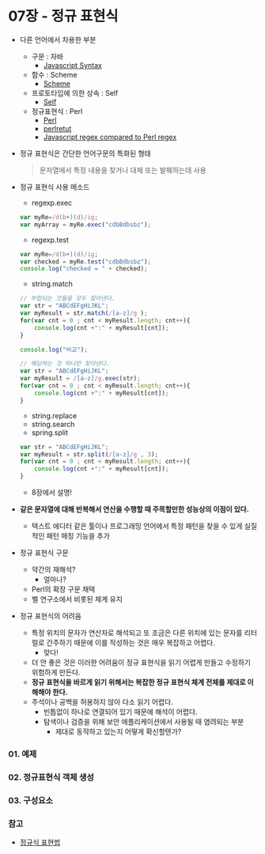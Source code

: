07장 - 정규 표현식
====================================

* 다른 언어에서 차용한 부분
    * 구문 : 자바
        - [Javascript Syntax](http://en.wikipedia.org/wiki/JavaScript_syntax)
    * 함수 : Scheme
        - [Scheme](http://en.wikipedia.org/wiki/Scheme_(programming_language))
    * 프로토타입에 의한 상속 : Self
        - [Self](http://selflanguage.org/index.html)
    * 정규표현식 : Perl
        - [Perl](http://www.perl.org/)
        - [perlretut](http://perldoc.perl.org/perlretut.html)
        - [Javascript regex compared to Perl regex](http://stackoverflow.com/questions/3949991/javascript-regex-compared-to-perl-regex)

* 정규 표현식은 간단한 언어구문의 특화된 형태
    > 문자열에서 특정 내용을 찾거나 대체 또는 발췌하는데 사용
* 정규 표현식 사용 메소드
    * regexp.exec
    
    ```javascript
    var myRe=/d(b+)(d)/ig;
    var myArray = myRe.exec("cdbBdbsbz");
    ```
    
    * regexp.test
    
    ```javascript
    var myRe=/d(b+)(d)/ig;
    var checked = myRe.test("cdbBdbsbz");
    console.log("checked = " + checked);
    ```
    
    * string.match
    
    ```javascript
    // 부합되는 것들을 모두 찾아낸다.
    var str = "ABCdEFgHiJKL";
    var myResult = str.match(/[a-z]/g );
    for(var cnt = 0 ; cnt < myResult.length; cnt++){
        console.log(cnt +":" + myResult[cnt]);
    }
    
    console.log("비교");
    
    // 해당하는 것 하나만 찾아낸다.
    var str = "ABCdEFgHiJKL";
    var myResult = /[a-z]/g.exec(str);
    for(var cnt = 0 ; cnt < myResult.length; cnt++){
        console.log(cnt +":" + myResult[cnt]);
    }
    ```
    
    * string.replace
    * string.search
    * spring.split
    
    ```javascript
    var str = "ABCdEFgHiJKL";
    var myResult = str.split(/[a-z]/g , 3);
    for(var cnt = 0 ; cnt < myResult.length; cnt++){
        console.log(cnt +":" + myResult[cnt]);
    }
    ```
    
    * 8장에서 설명!
    
* **같은 문자열에 대해 반복해서 연산을 수행할 때 주목할만한 성능상의 이점이 있다.**
    * 텍스트 에디터 같은 툴이나 프로그래밍 언어에서 특정 패턴을 찾을 수 있게 실질적인 패턴 매칭 기능을 추가
* 정규 표현식 구문
    * 약간의 재해석?
        - 얼마나?
    * Perl의 확장 구문 채택
    * 벨 연구소에서 비롯된 체계 유지 
* 정규 표현식의 어려움
    * 특정 위치의 문자가 연산자로 해석되고 또 조금은 다른 위치에 있는 문자를 리터럴로 간주하기 때문에 이를 작성하는 것은 매우 복잡하고 어렵다.
        - 맞다!
    * 더 안 좋은 것은 이러한 어려움이 정규 표현식을 읽기 어렵게 만들고 수정하기 위험하게 만든다.
    * **정규 표현식을 바르게 읽기 위해서는 복잡한 정규 표현식 체계 전체를 제대로 이해해야 한다.**
    * 주석이나 공백을 허용하지 않아 다소 읽기 어렵다.
        - 빈틉없이 하나로 연결되어 있기 때문에 해석이 어렵다.
        - 탐색이나 검증을 위해 보안 애플리케이션에서 사용될 때 염려되는 부분
            - 제대로 동작하고 있는지 어떻게 확신할텐가?

### 01. 예제


### 02. 정규표현식 객체 생성

### 03. 구성요소

### 참고
* [정규식 표현법](http://kio.zc.bz/Lecture/regexp.html)
